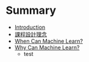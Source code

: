 # Summary

* [Introduction](README.md)
* [課程設計理念](CourseDesign.md)
* [When Can Machine Learn?](Chap2/is_learning_feasible.md)
* [Why Can Machine Learn?](Chap2/why_can_machine_learn.md)
   * test

